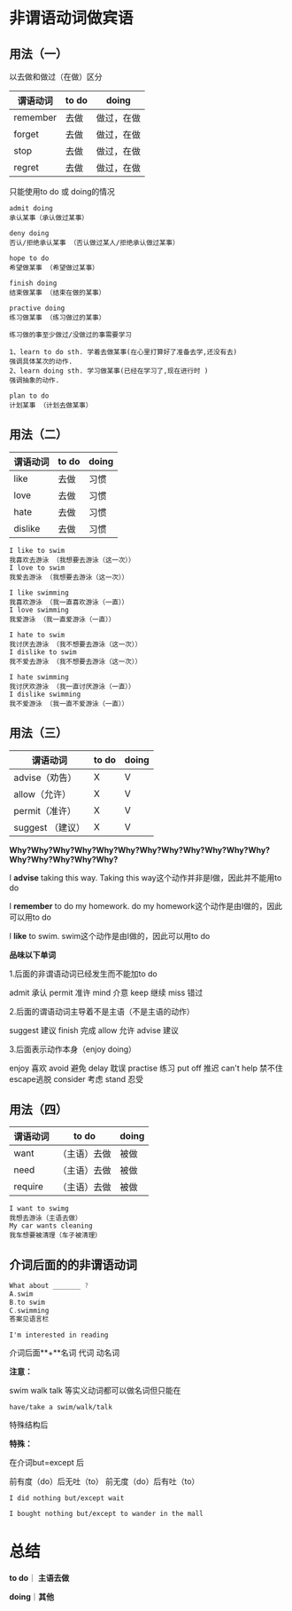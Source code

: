 # 非谓语动词做宾语

## 用法（一）

以去做和做过（在做）区分


| 谓语动词 | to do | doing      |
| -------- | ----- | ---------- |
| remember | 去做  | 做过，在做 |
| forget   | 去做  | 做过，在做 |
| stop     | 去做  | 做过，在做 |
| regret   | 去做  | 做过，在做 |



只能使用to do 或 doing的情况

```
admit doing
承认某事（承认做过某事）
```

```
deny doing
否认/拒绝承认某事 （否认做过某人/拒绝承认做过某事）
```

```
hope to do
希望做某事 （希望做过某事）
```

```
finish doing
结束做某事 （结束在做的某事）
```

```
practive doing
练习做某事 （练习做过的某事）

练习做的事至少做过/没做过的事需要学习

1、learn to do sth. 学着去做某事(在心里打算好了准备去学,还没有去)
强调具体某次的动作.
2、learn doing sth. 学习做某事(已经在学习了,现在进行时 ) 
强调抽象的动作.
```

```
plan to do
计划某事 （计划去做某事）
```



## 用法（二）

| 谓语动词 | to do | doing |
| -------- | ----- | ----- |
| like     | 去做  | 习惯  |
| love     | 去做  | 习惯  |
| hate     | 去做  | 习惯  |
| dislike  | 去做  | 习惯  |

```
I like to swim
我喜欢去游泳 （我想要去游泳（这一次））
I love to swim
我爱去游泳 （我想要去游泳（这一次））

I like swimming
我喜欢游泳 （我一直喜欢游泳（一直））
I love swimming
我爱游泳 （我一直爱游泳（一直））
```



```
I hate to swim
我讨厌去游泳 （我不想要去游泳（这一次））
I dislike to swim
我不爱去游泳 （我不想要去游泳（这一次））

I hate swimming
我讨厌欢游泳 （我一直讨厌游泳（一直））
I dislike swimming
我不爱游泳 （我一直不爱游泳（一直））
```



## 用法（三）

| 谓语动词         | to do | doing |
| ---------------- | ----- | ----- |
| advise（劝告）   | X     | V     |
| allow（允许）    | X     | V     |
| permit（准许）   | X     | V     |
| suggest （建议） | X     | V     |

**Why?Why?Why?Why?Why?Why?Why?Why?Why?Why?Why?Why?Why?Why?Why?Why?Why?**



I **advise** taking this way.
Taking this way这个动作并非是I做，因此并不能用to do

I **remember** to do my homework.
do my homework这个动作是由I做的，因此可以用to do

I **like** to swim.
swim这个动作是由I做的，因此可以用to do



**品味以下单词**

1.后面的非谓语动词已经发生而不能加to do

admit 承认
permit 准许
mind 介意
keep 继续
miss 错过

2.后面的谓语动词主导着不是主语（不是主语的动作）

suggest 建议
finish 完成
allow 允许
advise 建议

3.后面表示动作本身（enjoy doing）

enjoy 喜欢
avoid 避免
delay 耽误
practise 练习
put off 推迟
can't help 禁不住
escape逃脱
consider 考虑
stand 忍受



## 用法（四）

| 谓语动词 | to do        | doing |
| -------- | ------------ | ----- |
| want     | （主语）去做 | 被做  |
| need     | （主语）去做 | 被做  |
| require  | （主语）去做 | 被做  |



```
I want to swimg
我想去游泳（主语去做）
My car wants cleaning
我车想要被清理（车子被清理）
```





## 介词后面的的非谓语动词

```C
What about _______ ?
A.swim
B.to swim
C.swimming
答案见语言栏
```



```
I'm interested in reading
```

介词后面**+**名词 代词 动名词



**注意：**

swim walk talk 等实义动词都可以做名词但只能在

```
have/take a swim/walk/talk
```

特殊结构后



**特殊：**

在介词but=except 后

前有度（do）后无吐（to）
前无度（do）后有吐（to）

```
I did nothing but/except wait

I bought nothing but/except to wander in the mall
```

# 总结



**to do**｜ **主语去做**

**doing**｜**其他**



